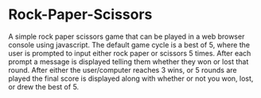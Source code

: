 # Rock-Paper-Scissors
A simple rock paper scissors game that can be played in a web browser console using javascript.  The default game cycle is a best of 5, where the user is prompted to input either rock paper or scissors 5 times.  After each prompt a message is displayed telling them whether they won or lost that round.  After either the user/computer reaches 3 wins, or 5 rounds are played the final score is displayed along with whether or not you won, lost, or drew the best of 5.
